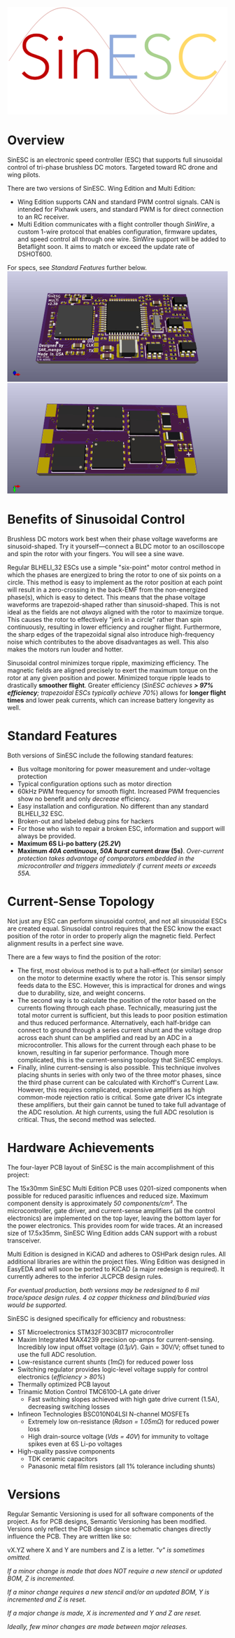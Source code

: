 ![SinESC Logo](https://raw.githubusercontent.com/SAR-mango/SinESC/master/Images/Logo/Logo.png)
# Overview
SinESC is an electronic speed controller (ESC) that supports full sinusoidal control of tri-phase brushless DC motors. Targeted toward RC drone and wing pilots.

There are two versions of SinESC. Wing Edition and Multi Edition:

- Wing Edition supports CAN and standard PWM control signals. CAN is intended for Pixhawk users, and standard PWM is for direct connection to an RC receiver.
- Multi Edition communicates with a flight controller though *SinWire*, a custom 1-wire protocol that enables configuration, firmware updates, and speed control all through one wire. SinWire support will be added to Betaflight soon. It aims to match or exceed the update rate of DSHOT600.

For specs, see *Standard Features* further below.
![Multi Edition 2.3B Top Layer](https://raw.githubusercontent.com/SAR-mango/SinESC/master/Multi%20Edition/2.3B/SinESC-Multi-2.3B/Exported%20Files/3D%20Render%20Front.jpg)
![Multi Edition Bottom Layer](https://raw.githubusercontent.com/SAR-mango/SinESC/master/Multi%20Edition/2.3B/SinESC-Multi-2.3B/Exported%20Files/3D%20Render%20Back.jpg)
# Benefits of Sinusoidal Control
Brushless DC motors work best when their phase voltage waveforms are sinusoid-shaped. Try it yourself—connect a BLDC motor to an oscilloscope and spin the rotor with your fingers. You will see a sine wave. 

Regular BLHELI_32 ESCs use a simple "six-point" motor control method in which the phases are energized to bring the rotor to one of six points on a circle. This method is easy to implement as the rotor position at each point will result in a zero-crossing in the back-EMF from the non-energized phase(s), which is easy to detect. This means that the phase voltage waveforms are trapezoid-shaped rather than sinusoid-shaped. This is not ideal as the fields are not *always* aligned with the rotor to maximize torque. This causes the rotor to effectively "jerk in a circle" rather than spin continuously, resulting in lower efficiency and rougher flight. Furthermore, the sharp edges of the trapezoidal signal also introduce high-frequency noise which contributes to the above disadvantages as well. This also makes the motors run louder and hotter.

Sinusoidal control minimizes torque ripple, maximizing efficiency. The magnetic fields are aligned precisely to exert the maximum torque on the rotor at any given position and power. Minimized torque ripple leads to drastically **smoother flight**. Greater efficiency (*SinESC achieves **> 97% efficiency**; trapezoidal ESCs typically achieve 70%*) allows for **longer flight times** and lower peak currents, which can increase battery longevity as well.
# Standard Features
Both versions of SinESC include the following standard features:

- Bus voltage monitoring for power measurement and under-voltage protection
- Typical configuration options such as motor direction
- 60kHz PWM frequency for smooth flight. Increased PWM frequencies show no benefit and only *decrease* efficiency.
- Easy installation and configuration. No different than any standard BLHELI_32 ESC.
- Broken-out and labeled debug pins for hackers
- For those who wish to repair a broken ESC, information and support will always be provided.
- **Maximum 6S Li-po battery (*25.2V*)**
- **Maximum *40A continuous*, *50A burst* current draw (5s)**. *Over-current protection takes advantage of comparators embedded in the microcontroller and triggers immediately if current meets or exceeds 55A.*
# Current-Sense Topology
Not just any ESC can perform sinusoidal control, and not all sinusoidal ESCs are created equal. Sinusoidal control requires that the ESC know the exact position of the rotor in order to properly align the magnetic field. Perfect alignment results in a perfect sine wave.

There are a few ways to find the position of the rotor:

- The first, most obvious method is to put a hall-effect (or similar) sensor on the motor to determine exactly where the rotor is. This sensor simply feeds data to the ESC. However, this is impractical for drones and wings due to durability, size, and weight concerns.
- The second way is to calculate the position of the rotor based on the currents flowing through each phase. Technically, measuring just the total motor current is sufficient, but this leads to poor position estimation and thus reduced performance. Alternatively, each half-bridge can connect to ground through a series current shunt and the voltage drop across each shunt can be amplified and read by an ADC in a microcontroller. This allows for the current through each phase to be known, resulting in far superior performance. Though more complicated, this is the current-sensing topology that SinESC employs.
- Finally, inline current-sensing is also possible. This technique involves placing shunts in series with only two of the three motor phases, since the third phase current can be calculated with Kirchoff's Current Law. However, this requires complicated, expensive amplifiers as high common-mode rejection ratio is critical. Some gate driver ICs integrate these amplifiers, but their gain cannot be tuned to take full advantage of the ADC resolution. At high currents, using the full ADC resolution is critical. Thus, the second method was selected.
# Hardware Achievements
The four-layer PCB layout of SinESC is the main accomplishment of this project:

The 15x30mm SinESC Multi Edition PCB uses 0201-sized components when possible for reduced parasitic influences and reduced size. Maximum component density is approximately *50 components/cm²*. The microcontroller, gate driver, and current-sense amplifiers (all the control electronics) are implemented on the top layer, leaving the bottom layer for the power electronics. This provides room for wide traces. At an increased size of 17.5x35mm, SinESC Wing Edition adds CAN support with a robust transceiver.

Multi Edition is designed in KiCAD and adheres to OSHPark design rules. All additional libraries are within the project files. Wing Edition was designed in EasyEDA and will soon be ported to KiCAD (a major redesign is required). It currently adheres to the inferior JLCPCB design rules.

*For eventual production, both versions may be redesigned to 6 mil trace/space design rules. 4 oz copper thickness and blind/buried vias would be supported.*

SinESC is designed specifically for efficiency and robustness:

- ST Microelectronics STM32F303CBT7 microcontroller
- Maxim Integrated MAX4239 precision op-amps for current-sensing. Incredibly low input offset voltage (*0.1µV*). Gain = 30V/V; offset tuned to use the full ADC resolution.
- Low-resistance current shunts (*1mΩ*) for reduced power loss
- Switching regulator provides logic-level voltage supply for control electronics (*efficiency > 80%*)
- Thermally optimized PCB layout
- Trinamic Motion Control TMC6100-LA gate driver
  - Fast switching slopes achieved with high gate drive current (1.5A), decreasing switching losses
- Infineon Technologies BSC010N04LSI N-channel MOSFETs
  - Extremely low on-resistance (*Rdson = 1.05mΩ*) for reduced power loss
  - High drain-source voltage (*Vds = 40V*) for immunity to voltage spikes even at 6S Li-po voltages
- High-quality passive components
  - TDK ceramic capacitors
  - Panasonic metal film resistors (all 1% tolerance including shunts)
# Versions
Regular Semantic Versioning is used for all software components of the project. As for PCB designs, Semantic Versioning has been modified. Versions only reflect the PCB design since schematic changes directly influence the PCB. They are written like so:

vX.YZ where X and Y are numbers and Z is a letter. *"v" is sometimes omitted.*

*If a minor change is made that does NOT require a new stencil or updated BOM, Z is incremented.*

*If a minor change requires a new stencil and/or an updated BOM, Y is incremented and Z is reset.*

*If a major change is made, X is incremented and Y and Z are reset.*

*Ideally, few minor changes are made between major releases.*
